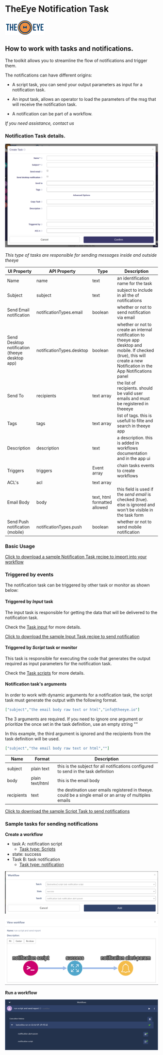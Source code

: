 # TheEye Notification Task

[![theeye.io](../../images/logo-theeye-theOeye-logo2.png)](https://theeye.io/en/index.html)

## How to work with tasks and notifications.

The toolkit allows you to streamline the flow of notifications and trigger them.

The notifications can have different origins:

- A script task, you can send your output parameters as input for a notification task.

- An input task, allows an operator to load the parameters of the msg that will receive the notification task.

- A notification can be part of a workflow.


*If you need assistance, contact us*


### Notification Task details.

![notification task form](../../images/form_notification.png "Notification Form")



*This type of tasks are responsible for sending messages inside and outside theeye*

| UI Property | API Property | Type        | Description |
| ---         | ---          | ---         | --- |
| Name        | name         | text        | an identification name for the task |
| Subject     | subject      | text        | subject to include in all the of notifications |
| Send Email notification | notificationTypes.email | boolean | whether or not to send notification via email |
| Send Desktop notification (theeye desktop app) | notificationTypes.desktop | boolean | whether or not to create an internal notification to theeye app desktop and mobile. If checked (true), this will create a new Notification in the App Notifications panel |
| Send To     | recipients   | text array  | the list of recipients. should be valid user emails and must be registered in theeeye |
| Tags        | tags         | text array  | list of tags. this is usefull to filte and search in theeye app |
| Description | description  | text        | a description. this is added in workflows documentation and in the app ui |
| Triggers    | triggers     | Event array | chain tasks events to create workflows |
| ACL's       | acl          | text array  |  | 
| Email Body  | body         | text, html formatted allowed | this field is used if the *send email* is checked (true). else is ignored and won't be visible in the task form |
| Send Push notification (mobile) | notificationTypes.push | boolean | whether or not to send mobile notification |


### Basic Usage

[Click to download a sample Notification Task recipe to import into your workflow](../../assets/recipes/task_type-notification-send_notification.json)

### Triggered by events
The notification task can be triggered by other task or monitor as shown below:

#### Triggered by _Input_ task

The input task is responsible for getting the data that will be delivered to the notification task.

Check the [Task input](/core-concepts/tasks/) for more details.

[Click to download the sample Input Task recipe to send notification](../../assets/recipes/task_type-input-send_notification.json)

#### Triggered by _Script_ task or monitor

This task is responsible for executing the code that generates the output required as input parameters for the notification task.

Check the [Task scripts](/core-concepts/tasks/) for more details.


#### Notification task's arguments

In order to work with dynamic arguments for a notification task, the script task must generate the output with the following format.

```json
["subject","the email body raw text or html","info@theeye.io"]
```

The 3 arguments are required. If you need to ignore one argument or prioritize the once set in the task definition, use an empty string ""

In this example, the third argument is ignored and the recipients from the task definition will be used.

```json
["subject","the email body raw text or html",""]
```


| Name | Format | Description |
| ---- | ---- | ---- |
| subject | plain text | this is the subject for all notifications configured to send in the task definition |
| body | plain text/html | this is the email body |
| recipients | text | the destination user emails registered in theeye. could be a single email or an array of multiples emails |



[Click to download the sample Script Task to send notifications](../../assets/recipes/task_type-script-send_notification.json)

### Sample tasks for sending notifications

**Create a workflow**

- task A: notification script
    - [Task type: Scripts](../../assets/recipes/task_type-script-send_notification.json)
- state: success
- Task B: task notification
    - [Task type: notification](../../assets/recipes/task_type-notification-send_notification.json)

![dashboard_workflow_script_and_notification](../../images/dashboard_workflow_script_and_notification-00.png)

![dashboard_workflow_script_and_notification](../../images/dashboard_workflow_script_and_notification-01.png)

**Run a workflow**

![dashboard_workflow_script_and_notification](../../images/dashboard_workflow_script_and_notification.png)

